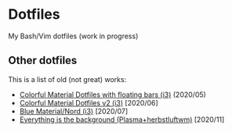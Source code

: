 # Dotfiles
My Bash/Vim dotfiles (work in progress)

## Other dotfiles
This is a list of old (not great) works:
- [Colorful Material Dotfiles with floating bars (i3)](https://github.com/alessiocelentano/dotfiles/tree/c55f1c6aab7d66750df642ee391d804bfd002b5f) (2020/05)
- [Colorful Material Dotfiles v2 (i3)](https://github.com/alessiocelentano/dotfiles/tree/52f534574803c384015335aa10276a7b8d894313) [2020/06]
- [Blue Material/Nord (i3)](https://github.com/alessiocelentano/dotfiles/tree/def757afcd4825a6bbf80ef2c7d5510ce4d3f60c) [2020/07]
- [Everything is the background (Plasma+herbstluftwm)](https://github.com/alessiocelentano/dotfiles/tree/85871d2d72622990f36c94b5b5c7adff2dd6aed7) [2020/11]
